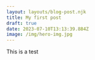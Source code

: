```yaml
---
layout: layouts/blog-post.njk
title: My first post
draft: true
date: 2023-07-10T13:13:39.884Z
image: /img/hero-img.jpg
---
```

This is a test
